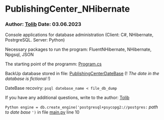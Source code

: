 # PublishingCenter_NHibernate
### Author: [Tolib](https://github.com/Tolib-Angle) Date: 03.06.2023
Console applications for database administration (Client: C#, NHibernate, PostrgreSQL. Server: Python)

Necessary packages to run the program: FluentNHibernate, NHibernate, Npgsql, JSON

The starting point of the programm: [Program.cs](https://github.com/Tolib-Angle/PublishingCenter_NHibernate/blob/main/Client/Program.cs)

BackUp database stored in file: [PublishingCenterDateBase](https://github.com/Tolib-Angle/PublishingCenter_NHibernate/blob/main/DateBaseBackUp.txt) (! _The date in the database is fictional_ !)

DateBase recoviry: `psql datebase_name < file_db_dump`

If you have any additional questions, write to the author: [Tolib](https://github.com/Tolib-Angle)

`Python engine = db.create_engine('postgresql+psycopg2://postgres:` _path to date base_ `')` in file [main.py](https://github.com/Tolib-Angle/PublishingCenter_NHibernate/blob/main/Server/main.py) line 10